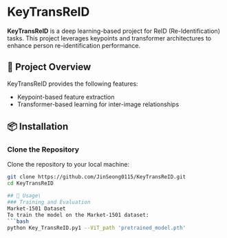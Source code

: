 # KeyTransReID

**KeyTransReID** is a deep learning-based project for ReID (Re-Identification) tasks. This project leverages keypoints and transformer architectures to enhance person re-identification performance.

## 📖 Project Overview
KeyTransReID provides the following features:
- Keypoint-based feature extraction
- Transformer-based learning for inter-image relationships

## 📦 Installation

### Clone the Repository
Clone the repository to your local machine:
```bash
git clone https://github.com/JinSeong0115/KeyTransReID.git
cd KeyTransReID

## 🚀 Usage\
### Training and Evaluation
Market-1501 Dataset
To train the model on the Market-1501 dataset:
```bash
python Key_TransReID.py1 --ViT_path 'pretrained_model.pth'
